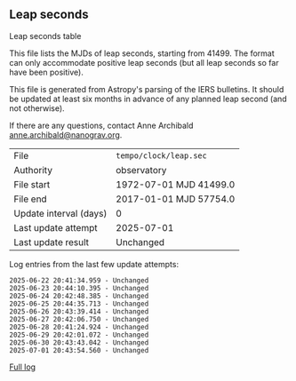 
## Leap seconds

Leap seconds table

This file lists the MJDs of leap seconds, starting from 41499.
The format can only accommodate positive leap seconds (but all
leap seconds so far have been positive).

This file is generated from Astropy's parsing of the IERS
bulletins. It should be updated at least six months in advance
of any planned leap second (and not otherwise).

If there are any questions, contact Anne Archibald
<anne.archibald@nanograv.org>.

|     |     |
|:--- |:--- |
| File | `tempo/clock/leap.sec` |
| Authority | observatory |
| File start | 1972-07-01 MJD 41499.0 |
| File end | 2017-01-01 MJD 57754.0 |
| Update interval (days) | 0 |
| Last update attempt | 2025-07-01 |
| Last update result | Unchanged |

Log entries from the last few update attempts:
```
2025-06-22 20:41:34.959 - Unchanged
2025-06-23 20:44:10.395 - Unchanged
2025-06-24 20:42:48.385 - Unchanged
2025-06-25 20:44:35.713 - Unchanged
2025-06-26 20:43:39.414 - Unchanged
2025-06-27 20:42:06.750 - Unchanged
2025-06-28 20:41:24.924 - Unchanged
2025-06-29 20:42:01.072 - Unchanged
2025-06-30 20:43:43.042 - Unchanged
2025-07-01 20:43:54.560 - Unchanged
```
[Full log](https://raw.githubusercontent.com/ipta/pulsar-clock-corrections/main/log/tempo/clock/leap.sec.log)
